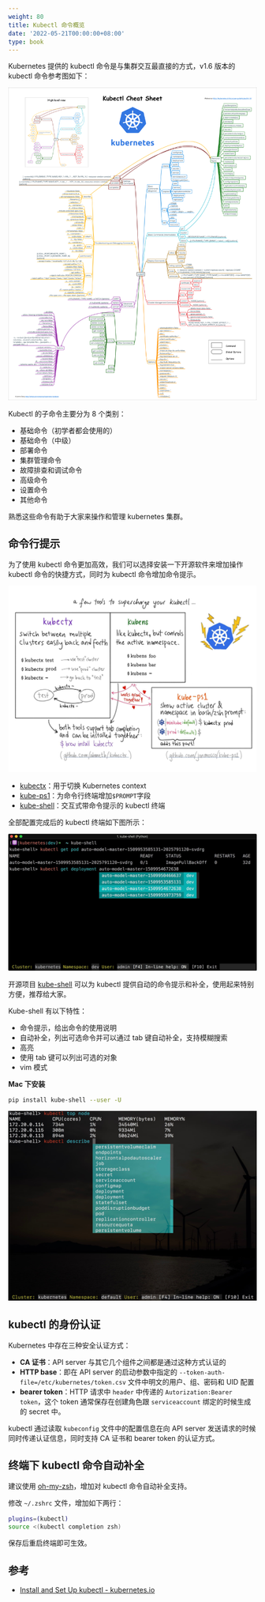 ```yaml
---
weight: 80
title: Kubectl 命令概览
date: '2022-05-21T00:00:00+08:00'
type: book
---
```


Kubernetes 提供的 kubectl 命令是与集群交互最直接的方式，v1.6 版本的 kubectl 命令参考图如下：

![kubectl cheatsheet](kubernetes-kubectl-cheatsheet.png)

Kubectl 的子命令主要分为 8 个类别：

- 基础命令（初学者都会使用的）
- 基础命令（中级）
- 部署命令
- 集群管理命令
- 故障排查和调试命令
- 高级命令
- 设置命令
- 其他命令

熟悉这些命令有助于大家来操作和管理 kubernetes 集群。

## 命令行提示

为了使用 kubectl 命令更加高效，我们可以选择安装一下开源软件来增加操作 kubectl 命令的快捷方式，同时为 kubectl 命令增加命令提示。

![增加kubeclt命令的工具（图片来自网络）](tools-to-supercharge-kubectl.jpg)

- [kubectx](https://github.com/ahmetb/kubectx)：用于切换 Kubernetes context
- [kube-ps1](https://github.com/jonmosco/kube-ps1)：为命令行终端增加`$PROMPT`字段
- [kube-shell](https://github.com/cloudnativelabs/kube-shell)：交互式带命令提示的 kubectl 终端

全部配置完成后的 kubectl 终端如下图所示：

![增强的kubectl命令](supercharged-kubectl.jpg)

开源项目 [kube-shell](https://github.com/cloudnativelabs/kube-shell) 可以为 kubectl 提供自动的命令提示和补全，使用起来特别方便，推荐给大家。

Kube-shell 有以下特性：

- 命令提示，给出命令的使用说明
- 自动补全，列出可选命令并可以通过 tab 键自动补全，支持模糊搜索
- 高亮
- 使用 tab 键可以列出可选的对象
- vim 模式

**Mac 下安装**

```bash
pip install kube-shell --user -U
```

![kube-shell页面](kube-shell.jpg)

## kubectl 的身份认证

Kubernetes 中存在三种安全认证方式：

- **CA 证书**：API server 与其它几个组件之间都是通过这种方式认证的
- **HTTP base**：即在 API server 的启动参数中指定的 `--token-auth-file=/etc/kubernetes/token.csv` 文件中明文的用户、组、密码和 UID 配置
- **bearer token**：HTTP 请求中 `header` 中传递的 `Autorization:Bearer token`，这个 token 通常保存在创建角色跟 `serviceaccount` 绑定的时候生成的 secret 中。

kubectl 通过读取 `kubeconfig` 文件中的配置信息在向 API server 发送请求的时候同时传递认证信息，同时支持 CA 证书和 bearer token 的认证方式。

## 终端下 kubectl 命令自动补全

建议使用 [oh-my-zsh](http://ohmyz.sh/)，增加对 kubectl 命令自动补全支持。

修改 `~/.zshrc` 文件，增加如下两行：

```bash
plugins=(kubectl)
source <(kubectl completion zsh)
```

保存后重启终端即可生效。

## 参考

- [Install and Set Up kubectl - kubernetes.io](https://kubernetes.io/docs/tasks/tools/install-kubectl/#using-zsh)
